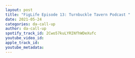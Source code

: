```yaml
---
layout: post
title: "FigLife Episode 13: Turnbuckle Tavern Podcast "
date: 2021-05-24
categories: da-call-up
author: da-call-up
spotify_track_id: 2Cwo57kuLYRINfhWDeXufc
youtube_video_id: 
apple_track_id: 
youtube_metadata: 
---
```

